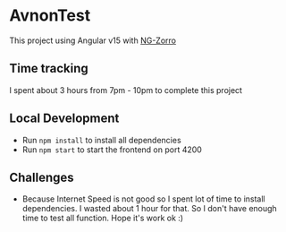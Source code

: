 # AvnonTest

This project using Angular v15 with [NG-Zorro](https://ng.ant.design/)

## Time tracking
I spent about 3 hours from 7pm - 10pm to complete this project

## Local Development
- Run `npm install` to install all dependencies
- Run `npm start` to start the frontend on port 4200

## Challenges
- Because Internet Speed is not good so I spent lot of time to install dependencies. I wasted about 1 hour for that. So I don't have enough time to test all function. Hope it's work ok :) 

